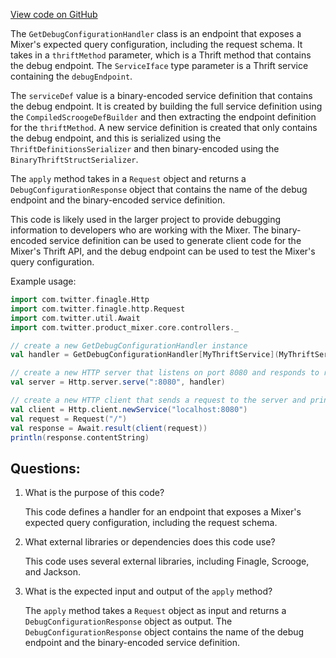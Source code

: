 [View code on GitHub](https://github.com/misbahsy/the-algorithm/product-mixer/core/src/main/scala/com/twitter/product_mixer/core/controllers/GetDebugConfigurationHandler.scala)

The `GetDebugConfigurationHandler` class is an endpoint that exposes a Mixer's expected query configuration, including the request schema. It takes in a `thriftMethod` parameter, which is a Thrift method that contains the debug endpoint. The `ServiceIface` type parameter is a Thrift service containing the `debugEndpoint`. 

The `serviceDef` value is a binary-encoded service definition that contains the debug endpoint. It is created by building the full service definition using the `CompiledScroogeDefBuilder` and then extracting the endpoint definition for the `thriftMethod`. A new service definition is created that only contains the debug endpoint, and this is serialized using the `ThriftDefinitionsSerializer` and then binary-encoded using the `BinaryThriftStructSerializer`. 

The `apply` method takes in a `Request` object and returns a `DebugConfigurationResponse` object that contains the name of the debug endpoint and the binary-encoded service definition. 

This code is likely used in the larger project to provide debugging information to developers who are working with the Mixer. The binary-encoded service definition can be used to generate client code for the Mixer's Thrift API, and the debug endpoint can be used to test the Mixer's query configuration. 

Example usage:

```scala
import com.twitter.finagle.Http
import com.twitter.finagle.http.Request
import com.twitter.util.Await
import com.twitter.product_mixer.core.controllers._

// create a new GetDebugConfigurationHandler instance
val handler = GetDebugConfigurationHandler[MyThriftService](MyThriftService.DebugEndpoint)

// create a new HTTP server that listens on port 8080 and responds to requests with the handler
val server = Http.server.serve(":8080", handler)

// create a new HTTP client that sends a request to the server and prints the response
val client = Http.client.newService("localhost:8080")
val request = Request("/")
val response = Await.result(client(request))
println(response.contentString)
```
## Questions: 
 1. What is the purpose of this code?
    
    This code defines a handler for an endpoint that exposes a Mixer's expected query configuration, including the request schema.

2. What external libraries or dependencies does this code use?
    
    This code uses several external libraries, including Finagle, Scrooge, and Jackson.

3. What is the expected input and output of the `apply` method?
    
    The `apply` method takes a `Request` object as input and returns a `DebugConfigurationResponse` object as output. The `DebugConfigurationResponse` object contains the name of the debug endpoint and the binary-encoded service definition.